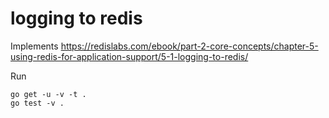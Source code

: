 # logging to redis

Implements https://redislabs.com/ebook/part-2-core-concepts/chapter-5-using-redis-for-application-support/5-1-logging-to-redis/

Run

```
go get -u -v -t .
go test -v .
```
